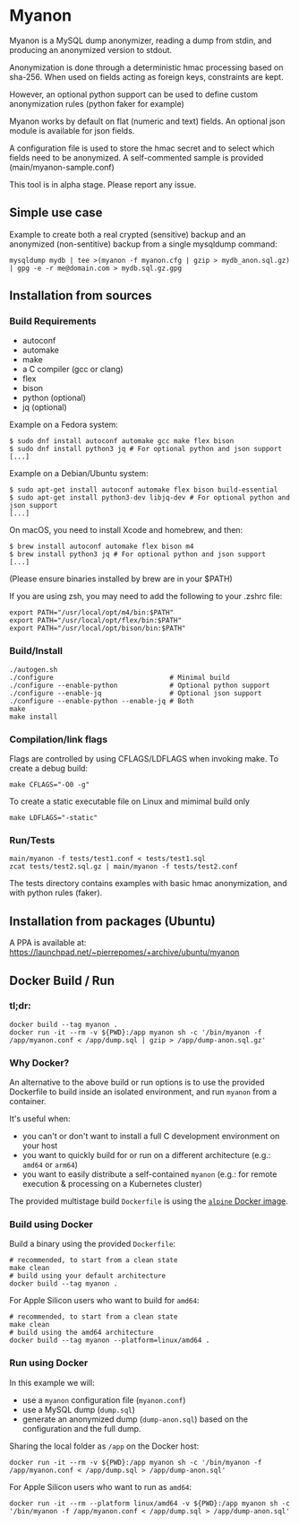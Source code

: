 # Myanon

Myanon is a MySQL dump anonymizer, reading a dump from stdin, and producing an anonymized version to stdout.

Anonymization is done through a deterministic hmac processing based on sha-256. When used on fields acting as foreign keys, constraints are kept.

However, an optional python support can be used to define custom anonymization rules (python faker for example)

Myanon works by default on flat (numeric and text) fields. An optional json module is available for json fields.

A configuration file is used to store the hmac secret and to select which fields need to be anonymized. A self-commented sample is provided (main/myanon-sample.conf)

This tool is in alpha stage. Please report any issue.

## Simple use case

Example to create both a real crypted (sensitive) backup and an anonymized (non-sentitive) backup from a single mysqldump command:

```
mysqldump mydb | tee >(myanon -f myanon.cfg | gzip > mydb_anon.sql.gz) | gpg -e -r me@domain.com > mydb.sql.gz.gpg
```

## Installation from sources

### Build Requirements

- autoconf 
- automake 
- make
- a C compiler (gcc or clang)
- flex 
- bison
- python (optional)
- jq (optional)

Example on a Fedora system: 

```shell
$ sudo dnf install autoconf automake gcc make flex bison
$ sudo dnf install python3 jq # For optional python and json support
[...]
```
Example on a Debian/Ubuntu system:

```shell
$ sudo apt-get install autoconf automake flex bison build-essential
$ sudo apt-get install python3-dev libjq-dev # For optional python and json support
[...]
```
On macOS, you need to install Xcode and homebrew, and then:
```shell
$ brew install autoconf automake flex bison m4
$ brew install python3 jq # For optional python and json support
[...]
```

(Please ensure binaries installed by brew are in your $PATH)

If you are using zsh, you may need to add the following to your .zshrc file:

```shell
export PATH="/usr/local/opt/m4/bin:$PATH"
export PATH="/usr/local/opt/flex/bin:$PATH"
export PATH="/usr/local/opt/bison/bin:$PATH"
```

### Build/Install

```
./autogen.sh
./configure                             # Minimal build
./configure --enable-python             # Optional python support
./configure --enable-jq                 # Optional json support
./configure --enable-python --enable-jq # Both
make
make install
```

### Compilation/link flags

Flags are controlled by using CFLAGS/LDFLAGS when invoking make.
To create a debug build:
```
make CFLAGS="-O0 -g"
```

To create a static executable file on Linux and mimimal build only  
```
make LDFLAGS="-static"
```


### Run/Tests
```
main/myanon -f tests/test1.conf < tests/test1.sql
zcat tests/test2.sql.gz | main/myanon -f tests/test2.conf
```
The tests directory contains examples with basic hmac anonymization, and with python rules (faker). 

## Installation from packages (Ubuntu)

A PPA is available at: https://launchpad.net/~pierrepomes/+archive/ubuntu/myanon

## Docker Build / Run

### tl;dr: 

```shell
docker build --tag myanon .
docker run -it --rm -v ${PWD}:/app myanon sh -c '/bin/myanon -f /app/myanon.conf < /app/dump.sql | gzip > /app/dump-anon.sql.gz'
```

### Why Docker?
An alternative to the above build or run options is to use the provided Dockerfile to build inside an isolated environment, and run `myanon` from a container. 

It's useful when:

* you can't or don't want to install a full C development environment on your host
* you want to quickly build for or run on a different architecture (e.g.: `amd64` or `arm64`)
* you want to easily distribute a self-contained `myanon` (e.g.: for remote execution & processing on a Kubernetes cluster)

The provided multistage build `Dockerfile` is using the [`alpine` Docker image](https://hub.docker.com/_/alpine/).

### Build using Docker

Build a binary using the provided `Dockerfile`: 

```shell
# recommended, to start from a clean state 
make clean
# build using your default architecture
docker build --tag myanon .
```

For Apple Silicon users who want to build for `amd64`:

```shell
# recommended, to start from a clean state 
make clean
# build using the amd64 architecture
docker build --tag myanon --platform=linux/amd64 .
```

### Run using Docker

In this example we will:

* use a `myanon` configuration file (`myanon.conf`)
* use a MySQL dump (`dump.sql`)
* generate an anonymized dump (`dump-anon.sql`) based on the configuration and the full dump.

Sharing the local folder as `/app` on the Docker host: 

```shell
docker run -it --rm -v ${PWD}:/app myanon sh -c '/bin/myanon -f /app/myanon.conf < /app/dump.sql > /app/dump-anon.sql'
```

For Apple Silicon users who want to run as `amd64`: 

```shell
docker run -it --rm --platform linux/amd64 -v ${PWD}:/app myanon sh -c '/bin/myanon -f /app/myanon.conf < /app/dump.sql > /app/dump-anon.sql' 
```

